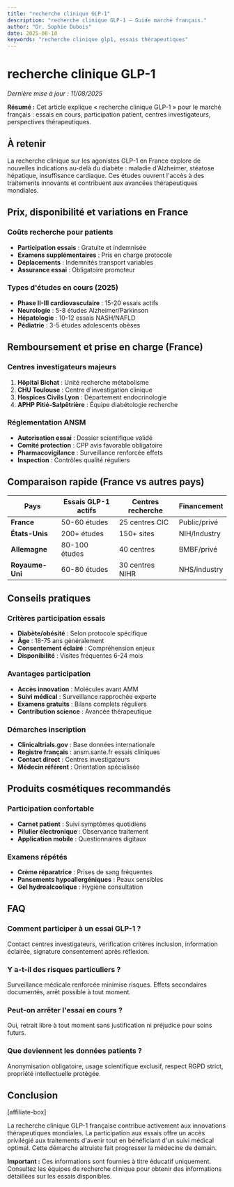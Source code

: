 ```yaml
---
title: "recherche clinique GLP-1"
description: "recherche clinique GLP-1 — Guide marché français."
author: "Dr. Sophie Dubois" 
date: 2025-08-10
keywords: "recherche clinique glp1, essais thérapeutiques"
---
```


# recherche clinique GLP-1

*Dernière mise à jour : 11/08/2025*

**Résumé :** Cet article explique « recherche clinique GLP-1 » pour le marché français : essais en cours, participation patient, centres investigateurs, perspectives thérapeutiques.

## À retenir

La recherche clinique sur les agonistes GLP-1 en France explore de nouvelles indications au-delà du diabète : maladie d'Alzheimer, stéatose hépatique, insuffisance cardiaque. Ces études ouvrent l'accès à des traitements innovants et contribuent aux avancées thérapeutiques mondiales.

## Prix, disponibilité et variations en France

### Coûts recherche pour patients
- **Participation essais** : Gratuite et indemnisée
- **Examens supplémentaires** : Pris en charge protocole
- **Déplacements** : Indemnités transport variables
- **Assurance essai** : Obligatoire promoteur

### Types d'études en cours (2025)
- **Phase II-III cardiovasculaire** : 15-20 essais actifs
- **Neurologie** : 5-8 études Alzheimer/Parkinson
- **Hépatologie** : 10-12 essais NASH/NAFLD
- **Pédiatrie** : 3-5 études adolescents obèses

## Remboursement et prise en charge (France)

### Centres investigateurs majeurs
1. **Hôpital Bichat** : Unité recherche métabolisme
2. **CHU Toulouse** : Centre d'investigation clinique
3. **Hospices Civils Lyon** : Département endocrinologie
4. **APHP Pitié-Salpêtrière** : Équipe diabétologie recherche

### Réglementation ANSM
- **Autorisation essai** : Dossier scientifique validé
- **Comité protection** : CPP avis favorable obligatoire
- **Pharmacovigilance** : Surveillance renforcée effets
- **Inspection** : Contrôles qualité réguliers

## Comparaison rapide (France vs autres pays)

| Pays | Essais GLP-1 actifs | Centres recherche | Financement |
|------|-------------------|------------------|-------------|
| **France** | 50-60 études | 25 centres CIC | Public/privé |
| **États-Unis** | 200+ études | 150+ sites | NIH/Industry |
| **Allemagne** | 80-100 études | 40 centres | BMBF/privé |
| **Royaume-Uni** | 60-80 études | 30 centres NIHR | NHS/industry |

## Conseils pratiques

### Critères participation essais
- **Diabète/obésité** : Selon protocole spécifique
- **Âge** : 18-75 ans généralement
- **Consentement éclairé** : Compréhension enjeux
- **Disponibilité** : Visites fréquentes 6-24 mois

### Avantages participation
- **Accès innovation** : Molécules avant AMM
- **Suivi médical** : Surveillance rapprochée experte
- **Examens gratuits** : Bilans complets réguliers
- **Contribution science** : Avancée thérapeutique

### Démarches inscription
- **Clinicaltrials.gov** : Base données internationale
- **Registre français** : ansm.sante.fr essais cliniques
- **Contact direct** : Centres investigateurs
- **Médecin référent** : Orientation spécialisée

## Produits cosmétiques recommandés

### Participation confortable
- **Carnet patient** : Suivi symptômes quotidiens
- **Pilulier électronique** : Observance traitement
- **Application mobile** : Questionnaires digitaux

### Examens répétés
- **Crème réparatrice** : Prises de sang fréquentes
- **Pansements hypoallergéniques** : Peaux sensibles
- **Gel hydroalcoolique** : Hygiène consultation

## FAQ

### Comment participer à un essai GLP-1 ?
Contact centres investigateurs, vérification critères inclusion, information éclairée, signature consentement après réflexion.

### Y a-t-il des risques particuliers ?
Surveillance médicale renforcée minimise risques. Effets secondaires documentés, arrêt possible à tout moment.

### Peut-on arrêter l'essai en cours ?
Oui, retrait libre à tout moment sans justification ni préjudice pour soins futurs.

### Que deviennent les données patients ?
Anonymisation obligatoire, usage scientifique exclusif, respect RGPD strict, propriété intellectuelle protégée.

## Conclusion

[affiliate-box]

La recherche clinique GLP-1 française contribue activement aux innovations thérapeutiques mondiales. La participation aux essais offre un accès privilégié aux traitements d'avenir tout en bénéficiant d'un suivi médical optimal. Cette démarche altruiste fait progresser la médecine de demain.

**Important :** Ces informations sont fournies à titre éducatif uniquement. Consultez les équipes de recherche clinique pour obtenir des informations détaillées sur les essais disponibles.
